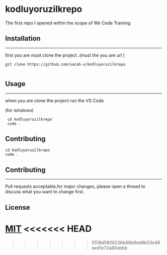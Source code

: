 # kodluyoruzilkrepo

The first repo I opened within the scope of We Code Training

## Installation

---

first you are  must clone the project .(must the you are url )



```terminal
git clone https://github.com/xacah-x/kodluyoruzilkrepo


```

## Usage

---

when you are clone the project run the VS Code 

(for windows)

```terminal
 cd kodluyoruzilkrepo`
 code .
```
## Contributing

```
cd kodluyoruzilkrepo
code . 
```

## Contributing


---

Pull requests acceptable,for major changes, please open a thread to discuss what you want to change first.

## License

[MIT](https://choosealicense.com/licenses/mit/)
<<<<<<< HEAD
=======

>>>>>>> 5518d5806236b66b9ed9b53e49eed1e72a80ebbb
